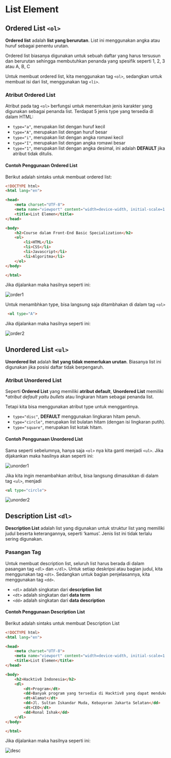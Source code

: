 # List Element

## Ordered List `<ol>`

**Ordered list** adalah **list yang berurutan**. List ini menggunakan angka atau huruf sebagai penentu urutan.

Ordered list biasanya digunakan untuk sebuah daftar yang harus tersusun dan berurutan sehingga membutuhkan penanda yang spesifik seperti 1, 2, 3 atau A, B, C

Untuk membuat ordered list, kita menggunakan tag `<ol>`, sedangkan untuk membuat isi dari list, menggunakan tag `<li>`.

### Atribut Ordered List

Atribut pada tag `<ol>` berfungsi untuk menentukan jenis karakter yang digunakan sebagai penanda list. Terdapat 5 jenis type yang tersedia di dalam HTML:

- `type="a"`, merupakan list dengan huruf kecil
- `type="A"`, merupakan list dengan huruf besar
- `type="i"`, merupakan list dengan angka romawi kecil
- `type="I"`, merupakan list dengan angka romawi besar
- `type="1"`, merupakan list dengan angka desimal, ini adalah **DEFAULT** jika atribut tidak ditulis.

#### Contoh Penggunaan Ordered List

Berikut adalah sintaks untuk membuat ordered list:

```html
<!DOCTYPE html>
<html lang="en">

<head>
    <meta charset="UTF-8">
    <meta name="viewport" content="width=device-width, initial-scale=1.0">
    <title>List Elemen</title>
</head>

<body>
    <h2>Course dalam Front-End Basic Specialization</h2>
    <ol>
        <li>HTML</li>
        <li>CSS</li>
        <li>Javascript</li>
        <li>Algoritma</li>
    </ol>
</body>

</html>
```

Jika dijalankan maka hasilnya seperti ini:

![order1](img/5/ordered1.png)

Untuk menambhkan type, bisa langsung saja ditambhakan di dalam tag `<ol>`

```html
 <ol type="A">
```

Jika dijalankan maka hasilnya seperti ini:

![order2](img/5/ordered2.png)

## Unordered List `<ul>`

**Unordered list** adalah **list yang tidak memerlukan urutan**. Biasanya list ini digunakan jika posisi daftar tidak berpengaruh.

### Atribut Unordered List

Seperti **Ordered List** yang memiliki **atribut default**, **Unordered List** memiliki **atribut default yaitu *bullets** atau lingkaran hitam sebagai penanda list.

Tetapi kita bisa menggunakan atribut type untuk menggantinya.

- `type="disc"`, **DEFAULT** menggunakan lingkaran hitam penuh.
- `type="circle"`, merupakan list bulatan hitam (dengan isi lingkaran putih).
- `type="square"`, merupakan list kotak hitam.

#### Contoh Penggunaan Unordered List

Sama seperti sebelumnya, hanya saja `<ol>` nya kita ganti menjadi `<ul>`. Jika dijakankan maka hasilnya akan seperti ini:

![unorder1](img/5/unorder1.png)

Jika kita ingin menambahkan atribut, bisa langsung dimasukkan di dalam tag `<ul>`, menjadi

```html
<ul type="circle">
```

![unorder2](img/5/unorder2.png)

## Description List `<dl>`

**Description List** adalah list yang digunakan untuk struktur list yang memiliki judul beserta keterangannya, seperti ‘kamus’. Jenis list ini tidak terlalu sering digunakan.

### Pasangan Tag

Untuk membuat description list, seluruh list harus berada di dalam pasangan tag `<dl>` dan `</dl>`. Untuk setiap deskripsi atau bagian judul, kita menggunakan tag `<dt>`. Sedangkan untuk bagian penjelasannya, kita menggunakan tag `<dd>`.

- `<dl>` adalah singkatan dari **description list**
- `<dt>` adalah singkatan dari **data term**
- `<dd>` adalah singkatan dari **data description**

#### Contoh Penggunaan Description List

Berikut adalah sintaks untuk membuat Description List

```html
<!DOCTYPE html>
<html lang="en">

<head>
    <meta charset="UTF-8">
    <meta name="viewport" content="width=device-width, initial-scale=1.0">
    <title>List Elemen</title>
</head>

<body>
    <h2>Hacktiv8 Indonesia</h2>
    <dl>
        <dt>Program</dt>
        <dd>Banyak program yang tersedia di Hacktiv8 yang dapat mendukung minat dan bakat</dd>
        <dt>Alamat</dt>
        <dd>Jl. Sultan Iskandar Muda, Kebayoran Jakarta Selatan</dd>
        <dt>CEO</dt>
        <dd>Ronal Ishak</dd>
    </dl>
</body>

</html>
```

Jika dijalankan maka hasilnya seperti ini:

![desc](img/5/desc.png)
